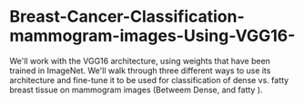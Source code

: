# Breast-Cancer-Classification-mammogram-images-Using-VGG16-
We'll work with the VGG16 architecture, using weights that have been trained in ImageNet. We'll walk through three different ways to use its architecture and fine-tune it to be used for classification of dense vs. fatty breast tissue on mammogram images (Betweem Dense, and fatty ).
